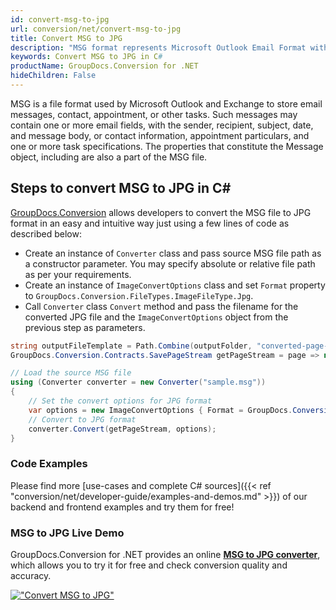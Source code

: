 ```yaml
---
id: convert-msg-to-jpg
url: conversion/net/convert-msg-to-jpg
title: Convert MSG to JPG
description: "MSG format represents Microsoft Outlook Email Format with .msg extension. Learn how to convert MSG to JPG file programmatically in C# language using GroupDocs.Conversion for .NET library."
keywords: Convert MSG to JPG in C#
productName: GroupDocs.Conversion for .NET
hideChildren: False
---
```


MSG is a file format used by Microsoft Outlook and Exchange to store email messages, contact, appointment, or other tasks. Such messages may contain one or more email fields, with the sender, recipient, subject, date, and message body, or contact information, appointment particulars, and one or more task specifications. The properties that constitute the Message object, including are also a part of the MSG file.

## Steps to convert MSG to JPG in C#

[GroupDocs.Conversion](https://products.groupdocs.com/conversion/net) allows developers to convert the MSG file to JPG format in an easy and intuitive way just using a few lines of code as described below:

* Create an instance of `Converter` class and pass source MSG file path as a constructor parameter. You may specify absolute or relative file path as per your requirements. 
* Create an instance of `ImageConvertOptions` class and set `Format` property to `GroupDocs.Conversion.FileTypes.ImageFileType.Jpg`.
* Call `Converter` class `Convert` method and pass the filename for the converted JPG file and the `ImageConvertOptions` object from the previous step as parameters.

```csharp
string outputFileTemplate = Path.Combine(outputFolder, "converted-page-{0}.jpg");
GroupDocs.Conversion.Contracts.SavePageStream getPageStream = page => new FileStream(string.Format(outputFileTemplate, page), FileMode.Create);

// Load the source MSG file
using (Converter converter = new Converter("sample.msg"))
{
    // Set the convert options for JPG format
    var options = new ImageConvertOptions { Format = GroupDocs.Conversion.FileTypes.ImageFileType.Jpg };   
    // Convert to JPG format
    converter.Convert(getPageStream, options);
}
```

### Code Examples

Please find more [use-cases and complete C# sources]({{< ref "conversion/net/developer-guide/examples-and-demos.md" >}}) of our backend and frontend examples and try them for free!

### MSG to JPG Live Demo

GroupDocs.Conversion for .NET provides an online [**MSG to JPG converter**](https://products.groupdocs.app/conversion/msg-to-jpg), which allows you to try it for free and check conversion quality and accuracy.

[!["Convert MSG to JPG"](conversion/net/images/convert-to-jpg/convert-msg-to-jpg.png)](https://products.groupdocs.app/conversion/msg-to-jpg)